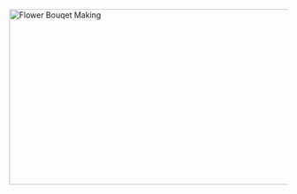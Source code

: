 <img width="746" height="317" alt="Flower Bouqet Making" src="https://github.com/user-attachments/assets/57365b15-22e1-40ea-9ca8-eff6aa803637" />
